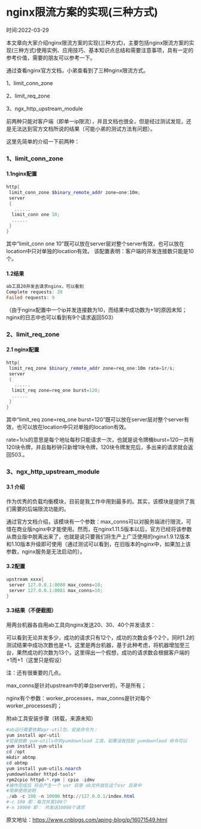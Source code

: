# nginx限流方案的实现(三种方式)

时间:2022-03-29

本文章向大家介绍nginx限流方案的实现(三种方式)，主要包括nginx限流方案的实现(三种方式)使用实例、应用技巧、基本知识点总结和需要注意事项，具有一定的参考价值，需要的朋友可以参考一下。

通过查看nginx官方文档，小弟查看到了三种nginx限流方式。

1、limit_conn_zone

2、limit_req_zone

3、ngx_http_upstream_module

前两种只能对客户端（即单一ip限流），并且文档也很全，但是经过测试发现，还是无法达到官方文档所说的结果（可能小弟的测试方法有问题）。

这里先简单的介绍一下前两种：

### **1、limit_conn_zone**

#### 1.1nginx配置

```powershell
http{ 
 limit_conn_zone $binary_remote_addr zone=one:10m; 
 server 
 { 
   ...... 
  limit_conn one 10; 
  ...... 
 } 
} 
```

其中“limit_conn one 10”既可以放在server层对整个server有效，也可以放在location中只对单独的location有效。
该配置表明：客户端的并发连接数只能是10个。

#### **1.2结果**

```powershell
ab工具20并发去请求nginx，可以看到
Complete requests: 20
Failed requests: 9
```

（由于nginx配置中一个ip并发连接数为10，而结果中成功数为+1的原因未知；nginx的日志中也可以看到有9个请求返回503）

### **2、limit_req_zone**

#### 2.1 nginx配置

```powershell
http{ 
 limit_req_zone $binary_remote_addr zone=req_one:10m rate=1r/s; 
 server 
 { 
   ...... 
  limit_req zone=req_one burst=120; 
  ...... 
 } 
} 
```

其中“limit_req zone=req_one burst=120”既可以放在server层对整个server有效，也可以放在location中只对单独的location有效。

rate=1r/s的意思是每个地址每秒只能请求一次，也就是说令牌桶burst=120一共有120块令牌，并且每秒钟只新增1块令牌，120块令牌发完后，多出来的请求就会返回503.。

### **3、ngx_http_upstream_module**

#### **3.1 介绍**

作为优秀的负载均衡模块，目前是我工作中用到最多的。其实，该模块是提供了我们需要的后端限流功能的。

通过官方文档介绍，该模块有一个参数：max_conns可以对服务端进行限流，可惜在商业版nginx中才能使用。然而，在nginx1.11.5版本以后，官方已经将该参数从商业版中脱离出来了，也就是说只要我们将生产上广泛使用的nginx1.9.12版本和1.10版本升级即可使用（通过测试可以看到，在旧版本的nginx中，如果加上该参数，nginx服务是无法启动的）。

#### **3.2配置**

```powershell
upstream xxxx{ 
 server 127.0.0.1:8080 max_conns=10; 
 server 127.0.0.1:8081 max_conns=10; 
} 
```

#### 3.3结果（不便截图）

用两台机器各自用ab工具向nginx发送20、30、40个并发请求：

可以看到无论并发多少，成功的请求只有12个，成功的次数会多个2个，同时1.2的测试结果中成功次数也是+1，这里是两台机器，基于此种考虑，将机器增加至三台，果然成功的次数为13个。这里得出一个假想，成功的请求数会根据客户端的+1而+1（这里只是假设）

注：还有很重要的几点。

max_conns是针对upstream中的单台server的，不是所有；

nginx有个参数：worker_processes，max_conns是针对每个worker_processes的；



附ab工具安装步骤（转载，来源未知）

```powershell
#ab运行需要依赖apr-util包，安装命令为： 
yum install apr-util 
#安装依赖 yum-utils中的yumdownload 工具，如果没有找到 yumdownload 命令可以 
yum install yum-utils 
cd /opt
mkdir abtmp 
cd abtmp 
yum install yum-utils.noarch 
yumdownloader httpd-tools* 
rpm2cpio httpd-*.rpm | cpio -idmv 
#操作完成后 将会产生一个 usr 目录 ab文件就在这个usr 目录中 
#简单使用说明 
./ab -c 100 -n 10000 http://127.0.0.1/index.html 
#-c 100 即：每次并发100个 
#-n 10000 即： 共发送10000个请求 
```



原文地址：https://www.cnblogs.com/aping-blog/p/16071549.html